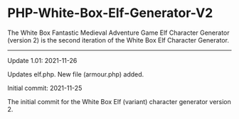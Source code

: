 # PHP-White-Box-Elf-Generator-V2
The White Box Fantastic Medieval Adventure Game Elf Character Generator (version 2) is the second iteration of the White Box Elf Character Generator.

-----------------



Update 1.01: 2021-11-26

Updates elf.php.  New file (armour.php) added. 



Initial commit: 2021-11-25

The initial commit for the White Box Elf (variant) character generator version 2.
